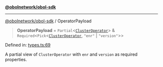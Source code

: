 [**@obolnetwork/obol-sdk**](../index.md)

***

[@obolnetwork/obol-sdk](../index.md) / OperatorPayload

> **OperatorPayload** = `Partial`\<[`ClusterOperator`](ClusterOperator.md)\> & `Required`\<`Pick`\<[`ClusterOperator`](ClusterOperator.md), `"enr"` \| `"version"`\>\>

Defined in: [types.ts:69](https://github.com/ObolNetwork/obol-sdk/blob/d77f4594233f658ddb52882926187420144e316d/src/types.ts#L69)

A partial view of `ClusterOperator` with `enr` and `version` as required properties.
